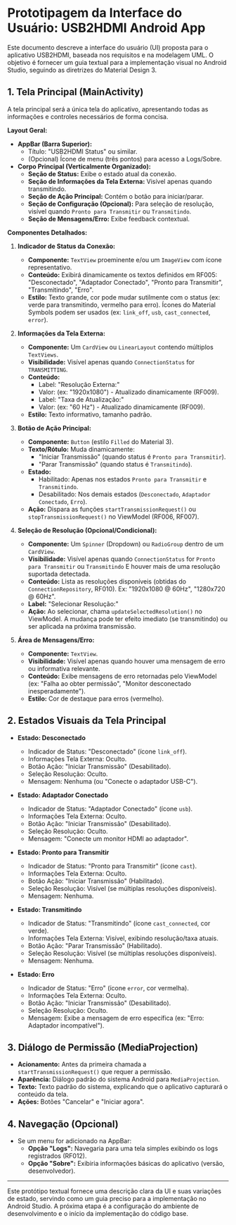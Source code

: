 # Prototipagem da Interface do Usuário: USB2HDMI Android App

Este documento descreve a interface do usuário (UI) proposta para o aplicativo USB2HDMI, baseada nos requisitos e na modelagem UML. O objetivo é fornecer um guia textual para a implementação visual no Android Studio, seguindo as diretrizes do Material Design 3.

## 1. Tela Principal (MainActivity)

A tela principal será a única tela do aplicativo, apresentando todas as informações e controles necessários de forma concisa.

**Layout Geral:**

*   **AppBar (Barra Superior):**
    *   Título: "USB2HDMI Status" ou similar.
    *   (Opcional) Ícone de menu (três pontos) para acesso a Logs/Sobre.
*   **Corpo Principal (Verticalmente Organizado):**
    *   **Seção de Status:** Exibe o estado atual da conexão.
    *   **Seção de Informações da Tela Externa:** Visível apenas quando transmitindo.
    *   **Seção de Ação Principal:** Contém o botão para iniciar/parar.
    *   **Seção de Configuração (Opcional):** Para seleção de resolução, visível quando `Pronto para Transmitir` ou `Transmitindo`.
    *   **Seção de Mensagens/Erro:** Exibe feedback contextual.

**Componentes Detalhados:**

1.  **Indicador de Status da Conexão:**
    *   **Componente:** `TextView` proeminente e/ou um `ImageView` com ícone representativo.
    *   **Conteúdo:** Exibirá dinamicamente os textos definidos em RF005: "Desconectado", "Adaptador Conectado", "Pronto para Transmitir", "Transmitindo", "Erro".
    *   **Estilo:** Texto grande, cor pode mudar sutilmente com o status (ex: verde para transmitindo, vermelho para erro). Ícones do Material Symbols podem ser usados (ex: `link_off`, `usb`, `cast_connected`, `error`).

2.  **Informações da Tela Externa:**
    *   **Componente:** Um `CardView` ou `LinearLayout` contendo múltiplos `TextViews`.
    *   **Visibilidade:** Visível apenas quando `ConnectionStatus` for `TRANSMITTING`.
    *   **Conteúdo:**
        *   Label: "Resolução Externa:"
        *   Valor: (ex: "1920x1080") - Atualizado dinamicamente (RF009).
        *   Label: "Taxa de Atualização:"
        *   Valor: (ex: "60 Hz") - Atualizado dinamicamente (RF009).
    *   **Estilo:** Texto informativo, tamanho padrão.

3.  **Botão de Ação Principal:**
    *   **Componente:** `Button` (estilo `Filled` do Material 3).
    *   **Texto/Rótulo:** Muda dinamicamente:
        *   "Iniciar Transmissão" (quando status é `Pronto para Transmitir`).
        *   "Parar Transmissão" (quando status é `Transmitindo`).
    *   **Estado:**
        *   Habilitado: Apenas nos estados `Pronto para Transmitir` e `Transmitindo`.
        *   Desabilitado: Nos demais estados (`Desconectado`, `Adaptador Conectado`, `Erro`).
    *   **Ação:** Dispara as funções `startTransmissionRequest()` ou `stopTransmissionRequest()` no ViewModel (RF006, RF007).

4.  **Seleção de Resolução (Opcional/Condicional):**
    *   **Componente:** Um `Spinner` (Dropdown) ou `RadioGroup` dentro de um `CardView`.
    *   **Visibilidade:** Visível apenas quando `ConnectionStatus` for `Pronto para Transmitir` ou `Transmitindo` E houver mais de uma resolução suportada detectada.
    *   **Conteúdo:** Lista as resoluções disponíveis (obtidas do `ConnectionRepository`, RF010). Ex: "1920x1080 @ 60Hz", "1280x720 @ 60Hz".
    *   **Label:** "Selecionar Resolução:"
    *   **Ação:** Ao selecionar, chama `updateSelectedResolution()` no ViewModel. A mudança pode ter efeito imediato (se transmitindo) ou ser aplicada na próxima transmissão.

5.  **Área de Mensagens/Erro:**
    *   **Componente:** `TextView`.
    *   **Visibilidade:** Visível apenas quando houver uma mensagem de erro ou informativa relevante.
    *   **Conteúdo:** Exibe mensagens de erro retornadas pelo ViewModel (ex: "Falha ao obter permissão", "Monitor desconectado inesperadamente").
    *   **Estilo:** Cor de destaque para erros (vermelho).

## 2. Estados Visuais da Tela Principal

*   **Estado: Desconectado**
    *   Indicador de Status: "Desconectado" (ícone `link_off`).
    *   Informações Tela Externa: Oculto.
    *   Botão Ação: "Iniciar Transmissão" (Desabilitado).
    *   Seleção Resolução: Oculto.
    *   Mensagem: Nenhuma (ou "Conecte o adaptador USB-C").

*   **Estado: Adaptador Conectado**
    *   Indicador de Status: "Adaptador Conectado" (ícone `usb`).
    *   Informações Tela Externa: Oculto.
    *   Botão Ação: "Iniciar Transmissão" (Desabilitado).
    *   Seleção Resolução: Oculto.
    *   Mensagem: "Conecte um monitor HDMI ao adaptador".

*   **Estado: Pronto para Transmitir**
    *   Indicador de Status: "Pronto para Transmitir" (ícone `cast`).
    *   Informações Tela Externa: Oculto.
    *   Botão Ação: "Iniciar Transmissão" (Habilitado).
    *   Seleção Resolução: Visível (se múltiplas resoluções disponíveis).
    *   Mensagem: Nenhuma.

*   **Estado: Transmitindo**
    *   Indicador de Status: "Transmitindo" (ícone `cast_connected`, cor verde).
    *   Informações Tela Externa: Visível, exibindo resolução/taxa atuais.
    *   Botão Ação: "Parar Transmissão" (Habilitado).
    *   Seleção Resolução: Visível (se múltiplas resoluções disponíveis).
    *   Mensagem: Nenhuma.

*   **Estado: Erro**
    *   Indicador de Status: "Erro" (ícone `error`, cor vermelha).
    *   Informações Tela Externa: Oculto.
    *   Botão Ação: "Iniciar Transmissão" (Desabilitado).
    *   Seleção Resolução: Oculto.
    *   Mensagem: Exibe a mensagem de erro específica (ex: "Erro: Adaptador incompatível").

## 3. Diálogo de Permissão (MediaProjection)

*   **Acionamento:** Antes da primeira chamada a `startTransmissionRequest()` que requer a permissão.
*   **Aparência:** Diálogo padrão do sistema Android para `MediaProjection`.
*   **Texto:** Texto padrão do sistema, explicando que o aplicativo capturará o conteúdo da tela.
*   **Ações:** Botões "Cancelar" e "Iniciar agora".

## 4. Navegação (Opcional)

*   Se um menu for adicionado na AppBar:
    *   **Opção "Logs":** Navegaria para uma tela simples exibindo os logs registrados (RF012).
    *   **Opção "Sobre":** Exibiria informações básicas do aplicativo (versão, desenvolvedor).

---

Este protótipo textual fornece uma descrição clara da UI e suas variações de estado, servindo como um guia preciso para a implementação no Android Studio. A próxima etapa é a configuração do ambiente de desenvolvimento e o início da implementação do código base.